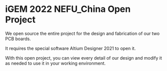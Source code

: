 # iGEM 2022 NEFU_China Open Project

We open source the entire project for the design and fabrication of our two PCB boards.

It requires the special software Altium Designer 2021 to open it.

With this open project, you can view every detail of our design and modify it as needed to use it in your working environment.
